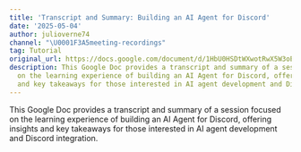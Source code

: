 ```yaml
---
title: 'Transcript and Summary: Building an AI Agent for Discord'
date: '2025-05-04'
author: julioverne74
channel: "\U0001F3A5meeting-recordings"
tag: Tutorial
original_url: https://docs.google.com/document/d/1HbU0HSDtWXwotRwX5W3oEz_o3JPz3iAPRDcV2oPnKu0/edit?usp=sharing
description: This Google Doc provides a transcript and summary of a session focused
  on the learning experience of building an AI Agent for Discord, offering insights
  and key takeaways for those interested in AI agent development and Discord integration.
---
```


This Google Doc provides a transcript and summary of a session focused on the learning experience of building an AI Agent for Discord, offering insights and key takeaways for those interested in AI agent development and Discord integration.
